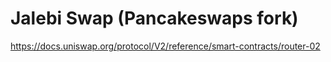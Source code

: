 # Jalebi Swap (Pancakeswaps fork)

https://docs.uniswap.org/protocol/V2/reference/smart-contracts/router-02
